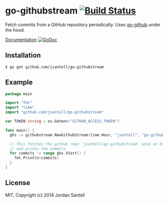 go-githubstream [![Build Status](http://img.shields.io/travis/jsantell/go-githubstream.svg?style=flat)](https://travis-ci.org/jsantell/go-githubstream)
================ 

Fetch commits from a GitHub repository periodically. Uses [go-github](https://github.com/google/go-github) under the hood.

[Documentation](http://godoc.org/github.com/jsantell/go-githubstream) [![GoDoc](http://img.shields.io/badge/go-doc-blue.svg?style=flat)](http://godoc.org/github.com/jsantell/go-githubstream)

## Installation

```
$ go get github.com/jsantell/go-githubstream
```

## Example

```go
package main

import "fmt"
import "time"
import "github.com/jsantell/go-githubstream"

var TOKEN string = os.Getenv("GITHUB_ACCESS_TOKEN")

func main() {
  ghs := githubstream.NewGithubStream(time.Hour, "jsantell", "go-githubstream", "master", TOKEN)

  // This fetches the github repo `jsantell/go-githubstream` once an hour
  // and prints the commits
  for commits := range ghs.Start() {
    fmt.Println(commits)
  }
}
```

## License

MIT, Copyright (c) 2014 Jordan Santell
